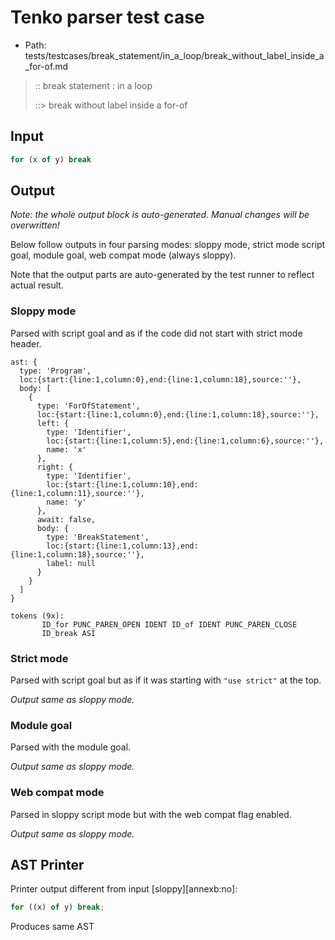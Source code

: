 # Tenko parser test case

- Path: tests/testcases/break_statement/in_a_loop/break_without_label_inside_a_for-of.md

> :: break statement : in a loop
>
> ::> break without label inside a for-of

## Input

`````js
for (x of y) break
`````

## Output

_Note: the whole output block is auto-generated. Manual changes will be overwritten!_

Below follow outputs in four parsing modes: sloppy mode, strict mode script goal, module goal, web compat mode (always sloppy).

Note that the output parts are auto-generated by the test runner to reflect actual result.

### Sloppy mode

Parsed with script goal and as if the code did not start with strict mode header.

`````
ast: {
  type: 'Program',
  loc:{start:{line:1,column:0},end:{line:1,column:18},source:''},
  body: [
    {
      type: 'ForOfStatement',
      loc:{start:{line:1,column:0},end:{line:1,column:18},source:''},
      left: {
        type: 'Identifier',
        loc:{start:{line:1,column:5},end:{line:1,column:6},source:''},
        name: 'x'
      },
      right: {
        type: 'Identifier',
        loc:{start:{line:1,column:10},end:{line:1,column:11},source:''},
        name: 'y'
      },
      await: false,
      body: {
        type: 'BreakStatement',
        loc:{start:{line:1,column:13},end:{line:1,column:18},source:''},
        label: null
      }
    }
  ]
}

tokens (9x):
       ID_for PUNC_PAREN_OPEN IDENT ID_of IDENT PUNC_PAREN_CLOSE
       ID_break ASI
`````

### Strict mode

Parsed with script goal but as if it was starting with `"use strict"` at the top.

_Output same as sloppy mode._

### Module goal

Parsed with the module goal.

_Output same as sloppy mode._

### Web compat mode

Parsed in sloppy script mode but with the web compat flag enabled.

_Output same as sloppy mode._

## AST Printer

Printer output different from input [sloppy][annexb:no]:

````js
for ((x) of y) break;
````

Produces same AST
